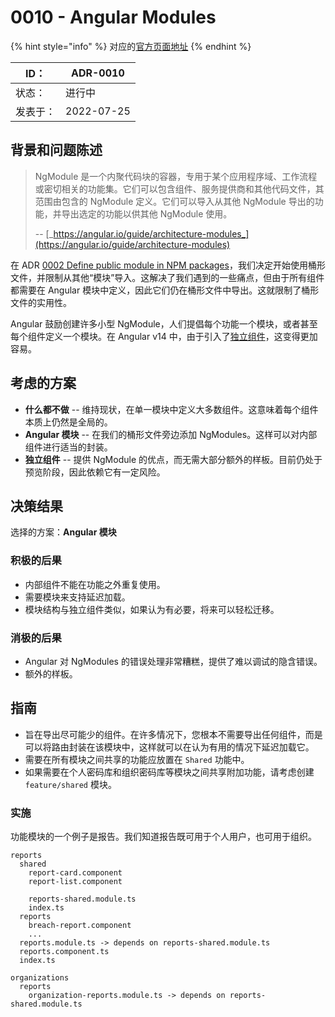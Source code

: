 # 0010 - Angular Modules

{% hint style="info" %}
对应的[官方页面地址](https://contributing.bitwarden.com/architecture/adr/angular-ngmodules)
{% endhint %}

| ID：  | ADR-0010   |
| ---- | ---------- |
| 状态：  | 进行中        |
| 发表于： | 2022-07-25 |

## 背景和问题陈述​ <a href="#context-and-problem-statement" id="context-and-problem-statement"></a>

> NgModule 是一个内聚代码块的容器，专用于某个应用程序域、工作流程或密切相关的功能集。它们可以包含组件、服务提供商和其他代码文件，其范围由包含的 NgModule 定义。它们可以导入从其他 NgModule 导出的功能，并导出选定的功能以供其他 NgModule 使用。
>
> \-- [_https://angular.io/guide/architecture-modules_](https://angular.io/guide/architecture-modules)

在 ADR [0002 Define public module in NPM packages](https://contributing.bitwarden.com/architecture/adr/public-module-npm-packages)，我们决定开始使用桶形文件，并限制从其他“模块”导入。这解决了我们遇到的一些痛点，但由于所有组件都需要在 Angular 模块中定义，因此它们仍在桶形文件中导出。这就限制了桶形文件的实用性。

Angular 鼓励创建许多小型 NgModule，人们提倡每个功能一个模块，或者甚至每个组件定义一个模块。在 Angular v14 中，由于引入了[独立组件](https://angular.io/guide/standalone-components)，这变得更加容易。

## 考虑的方案​ <a href="#considered-options" id="considered-options"></a>

* **什么都不做** -- 维持现状，在单一模块中定义大多数组件。这意味着每个组件本质上仍然是全局的。
* **Angular 模块** -- 在我们的桶形文件旁边添加 NgModules。这样可以对内部组件进行适当的封装。
* **独立组件** -- 提供 NgModule 的优点，而无需大部分额外的样板。目前仍处于预览阶段，因此依赖它有一定风险。

## 决策结果​ <a href="#decision-outcome" id="decision-outcome"></a>

选择的方案：**Angular 模块**

### 积极的后果​ <a href="#positive-consequences" id="positive-consequences"></a>

* 内部组件不能在功能之外重复使用。
* 需要模块来支持延迟加载。
* 模块结构与独立组件类似，如果认为有必要，将来可以轻松迁移。

### 消极的后果​ <a href="#negative-consequences" id="negative-consequences"></a>

* Angular 对 NgModules 的错误处理非常糟糕，提供了难以调试的隐含错误。
* 额外的样板。

## 指南​ <a href="#guidelines" id="guidelines"></a>

* 旨在导出尽可能少的组件。在许多情况下，您根本不需要导出任何组件，而是可以将路由封装在该模块中，这样就可以在认为有用的情况下延迟加载它。
* 需要在所有模块之间共享的功能应放置在 `Shared` 功能中。
* 如果需要在个人密码库和组织密码库等模块之间共享附加功能，请考虑创建 `feature/shared` 模块。

### 实施 <a href="#implementation" id="implementation"></a>

功能模块的一个例子是报告。我们知道报告既可用于个人用户，也可用于组织。

```
reports
  shared
    report-card.component
    report-list.component

    reports-shared.module.ts
    index.ts
  reports
    breach-report.component
    ...
  reports.module.ts -> depends on reports-shared.module.ts
  reports.component.ts
  index.ts

organizations
  reports
    organization-reports.module.ts -> depends on reports-shared.module.ts
```
